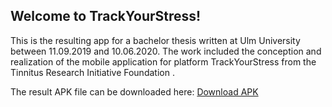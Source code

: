 <h2>Welcome to TrackYourStress!</h2>
<p>This is the resulting app for a bachelor thesis written at Ulm University 
between 11.09.2019 and 10.06.2020. The work included the conception and realization 
of the mobile application for platform TrackYourStress from the Tinnitus Research Initiative
Foundation .</p>
<p>The result APK file can be downloaded here: <a href="https://gitlab.com/JuliaAbramenko/bachelor-thesis---trackyourstress/-/blob/master/app/build/outputs/apk/release/TrackYourStress_App.apk">Download APK</a> </p>